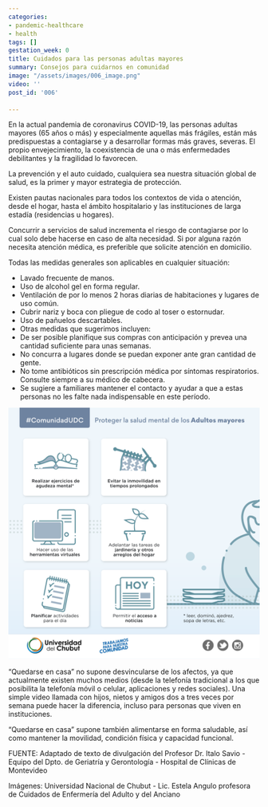 ```yaml
---
categories:
- pandemic-healthcare
- health
tags: []
gestation_week: 0
title: Cuidados para las personas adultas mayores
summary: Consejos para cuidarnos en comunidad
image: "/assets/images/006_image.png"
video: ''
post_id: '006'

---
```

En la actual pandemia de coronavirus COVID-19, las personas adultas mayores (65 años o más) y especialmente aquellas más frágiles, están más predispuestas a contagiarse y a desarrollar formas más graves, severas. El propio envejecimiento, la coexistencia de una o más enfermedades debilitantes y la fragilidad lo favorecen.

La prevención y el auto cuidado, cualquiera sea nuestra situación global de salud, es la primer y mayor estrategia de protección.

Existen pautas nacionales para todos los contextos de vida o atención, desde el hogar, hasta el ámbito hospitalario y las instituciones de larga estadía (residencias u hogares).

Concurrir a servicios de salud incrementa el riesgo de contagiarse por lo cual solo debe hacerse en caso de alta necesidad. Si por alguna razón necesita atención médica, es preferible que solicite atención en domicilio.

Todas las medidas generales son aplicables en cualquier situación:

* Lavado frecuente de manos.
* Uso de alcohol gel en forma regular.
* Ventilación de por lo menos 2 horas diarias de habitaciones y lugares de uso común.
* Cubrir nariz y boca con pliegue de codo al toser o estornudar.
* Uso de pañuelos descartables.
* Otras medidas que sugerimos incluyen:
* De ser posible planifique sus compras con anticipación y prevea una cantidad suficiente para unas semanas.
* No concurra a lugares donde se puedan exponer ante gran cantidad de gente.
* No tome antibióticos sin prescripción médica por síntomas respiratorios. Consulte siempre a su médico de cabecera.
* Se sugiere a familiares mantener el contacto y ayudar a que a estas personas no les falte nada indispensable en este período.

![](/assets/images/006_image2.png)

“Quedarse en casa” no supone desvincularse de los afectos, ya que actualmente existen muchos medios (desde la telefonía tradicional a los que posibilita la telefonía móvil o celular, aplicaciones y redes sociales). Una simple video llamada con hijos, nietos y amigos dos a tres veces por semana puede hacer la diferencia, incluso para personas que viven en instituciones.

“Quedarse en casa” supone también alimentarse  en forma saludable, así como mantener la movilidad, condición física y capacidad funcional.

FUENTE: Adaptado de texto de divulgación del Profesor Dr. Italo Savio - Equipo del Dpto. de Geriatría y Gerontología - Hospital de Clínicas de Montevideo

Imágenes: Universidad Nacional de Chubut - Lic. Estela Angulo profesora de Cuidados de Enfermería del Adulto y del Anciano